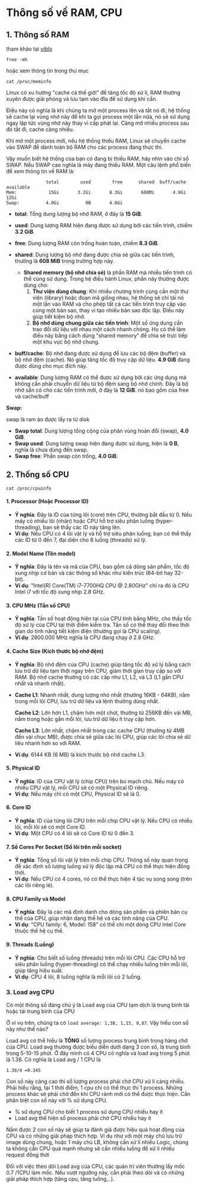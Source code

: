 # Thông số về RAM, CPU

## 1. Thông số RAM 

tham khảo tại [viblo](https://viblo.asia/p/linux-kiem-tra-ram-disk-cpu-cua-ban-gAm5y1dL5db)

```
free -mh
```

hoặc xem thông tin trong thư mục 

```
cat /proc/meminfo
```

Linux có xu hướng "cache cả thế giới" để tăng tốc độ xử lí, RAM thường xuyên được giải phóng và lưu tạm vào đĩa để sử dụng khi cần.

Điều này có nghĩa là khi chúng ta mở một process lên và tắt nó đi, hệ thống sẽ cache lại vùng nhớ này để khi ta gọi process một lần nữa, nó sẽ sử dụng ngay lập tức vùng nhớ này thay vì cấp phát lại. Càng mở nhiều process sau đó tắt đi, cache càng nhiều.

Khi mở một process mới, nếu hệ thống thiếu RAM, Linux sẽ chuyển cache vào SWAP để dành toàn bộ RAM cho các process đang thực thi.

Vậy muốn biết hệ thống của bạn có đang bị thiếu RAM, hãy nhìn vào chỉ số SWAP. Nếu SWAP cao nghĩa là máy đang thiếu RAM. Một câu lệnh phổ biến để xem thông tin về RAM là:

```
               total        used        free      shared  buff/cache   available
Mem:            15Gi       3.2Gi       8.3Gi       608Mi       4.9Gi        12Gi
Swap:          4.0Gi          0B       4.0Gi
```

- **total**: Tổng dung lượng bộ nhớ RAM, ở đây là **15 GiB**.
- **used**: Dung lượng RAM hiện đang được sử dụng bởi các tiến trình, chiếm **3.2 GiB**.
- **free**: Dung lượng RAM còn trống hoàn toàn, chiếm **8.3 GiB**.
- **shared**: Dung lượng bộ nhớ đang được chia sẻ giữa các tiến trình, thường là **608 MiB** trong trường hợp này.
  - **Shared memory (bộ nhớ chia sẻ)** là phần RAM mà nhiều tiến trình có thể cùng sử dụng. Trong hệ điều hành Linux, phần này thường được dùng cho:
    1. **Thư viện dùng chung**: Khi nhiều chương trình cùng cần một thư viện (library) hoặc đoạn mã giống nhau, hệ thống sẽ chỉ tải nó một lần vào RAM và cho phép tất cả các tiến trình truy cập vào cùng một bản sao, thay vì tạo nhiều bản sao độc lập. Điều này giúp tiết kiệm bộ nhớ.
    2. **Bộ nhớ dùng chung giữa các tiến trình**: Một số ứng dụng cần trao đổi dữ liệu với nhau một cách nhanh chóng. Họ có thể làm điều này bằng cách dùng "shared memory" để chia sẻ trực tiếp một khu vực bộ nhớ chung.

- **buff/cache**: Bộ nhớ đang được sử dụng để lưu các bộ đệm (buffer) và bộ nhớ đệm (cache). Nó giúp tăng tốc độ truy cập dữ liệu. **4.9 GiB** đang được dùng cho mục đích này.
- **available**: Dung lượng RAM có thể được sử dụng bởi các ứng dụng mà không cần phải chuyển dữ liệu từ bộ đệm sang bộ nhớ chính. Đây là bộ nhớ sẵn có cho các tiến trình mới, ở đây là **12 GiB**. nó bao gồm của free và cache/buff

**Swap:**

swap là ram ảo được lấy ra từ disk 

- **Swap total**: Dung lượng tổng cộng của phân vùng hoán đổi (swap), **4.0 GiB**.
- **Swap used**: Dung lượng swap hiện đang được sử dụng, hiện là **0 B**, nghĩa là chưa dùng đến swap.
- **Swap free**: Phần swap còn trống, **4.0 GiB**.

## 2. Thống số CPU

```
cat /proc/cpuinfo
```

#### 1. **Processor (Hoặc Processor ID)**

- **Ý nghĩa**: Đây là ID của từng lõi (core) trên CPU, thường bắt đầu từ 0. Nếu máy có nhiều lõi (nhân) hoặc CPU hỗ trợ siêu phân luồng (hyper-threading), bạn sẽ thấy các ID này tăng lên.
- **Ví dụ**: Nếu CPU có 4 lõi vật lý và hỗ trợ siêu phân luồng, bạn có thể thấy các ID từ 0 đến 7, đại diện cho 8 luồng (threads) xử lý.

#### 2. **Model Name (Tên model)**

- **Ý nghĩa**: Đây là tên và mã của CPU, bao gồm cả dòng sản phẩm, tốc độ xung nhịp cơ bản và các thông số khác như kiến trúc (64-bit hay 32-bit).
- **Ví dụ**: "Intel(R) Core(TM) i7-7700HQ CPU @ 2.80GHz" chỉ ra đó là CPU Intel i7 với tốc độ xung nhịp 2.8 GHz.

#### 3. **CPU MHz (Tần số CPU)**

- **Ý nghĩa**: Tần số hoạt động hiện tại của CPU tính bằng MHz, cho thấy tốc độ xử lý của CPU tại thời điểm kiểm tra. Tần số có thể thay đổi theo thời gian do tính năng tiết kiệm điện (thường gọi là CPU scaling).
- **Ví dụ**: 2800.000 MHz nghĩa là CPU đang chạy ở 2.8 GHz.

#### 4. **Cache Size (Kích thước bộ nhớ đệm)**

- **Ý nghĩa**: Bộ nhớ đệm của CPU (cache) giúp tăng tốc độ xử lý bằng cách lưu trữ dữ liệu tạm thời ngay trên CPU, giảm thời gian truy cập so với RAM. Bộ nhớ cache thường có các cấp như L1, L2, và L3 (L1 gần CPU nhất và nhanh nhất).

- **Cache L1**: Nhanh nhất, dung lượng nhỏ nhất (thường 16KB - 64KB), nằm trong mỗi lõi CPU, lưu trữ dữ liệu và lệnh thường dùng nhất.

  **Cache L2**: Lớn hơn L1, chậm hơn một chút, thường từ 256KB đến vài MB, nằm trong hoặc gần mỗi lõi, lưu trữ dữ liệu ít truy cập hơn.

  **Cache L3**: Lớn nhất, chậm nhất trong các cache CPU (thường từ 4MB đến vài chục MB), được chia sẻ giữa các lõi CPU, giúp các lõi chia sẻ dữ liệu nhanh hơn so với RAM.

- **Ví dụ**: 6144 KB (6 MB) là kích thước bộ nhớ cache L3.

#### 5. **Physical ID**

- **Ý nghĩa**: ID của CPU vật lý (chip CPU) trên bo mạch chủ. Nếu máy có nhiều CPU vật lý, mỗi CPU sẽ có một Physical ID riêng.
- **Ví dụ**: Nếu máy chỉ có một CPU, Physical ID sẽ là 0.

#### 6. **Core ID**

- **Ý nghĩa**: ID của từng lõi CPU trên mỗi chip CPU vật lý. Nếu CPU có nhiều lõi, mỗi lõi sẽ có một Core ID.
- **Ví dụ**: Một CPU có 4 lõi sẽ có Core ID từ 0 đến 3.

#### 7. **Số Cores Per Socket (Số lõi trên mỗi socket)**

- **Ý nghĩa**: Tổng số lõi vật lý trên mỗi chip CPU. Thông số này quan trọng để xác định số lượng luồng xử lý độc lập mà CPU có thể thực hiện đồng thời.
- **Ví dụ**: Nếu CPU có 4 cores, nó có thể thực hiện 4 tác vụ song song (trên các lõi riêng lẻ).

#### 8. **CPU Family và Model**

- **Ý nghĩa**: Đây là các mã định danh cho dòng sản phẩm và phiên bản cụ thể của CPU, giúp nhận dạng thế hệ và các tính năng của CPU.
- **Ví dụ**: "CPU family: 6, Model: 158" có thể chỉ một dòng CPU Intel Core thuộc thế hệ cụ thể.

#### 9. **Threads (Luồng)**

- **Ý nghĩa**: Cho biết số luồng (threads) trên mỗi lõi CPU. Các CPU hỗ trợ siêu phân luồng (hyper-threading) có thể chạy nhiều luồng trên mỗi lõi, giúp tăng hiệu suất.
- **Ví dụ**: CPU 4 lõi, 8 luồng nghĩa là mỗi lõi có 2 luồng.

### 3. Load avg CPU

Có một thông số đáng chú ý là Load avg của CPU tạm dịch là trung bình tải hoặc tải trung bình của CPU

Ở ví vụ trên, chúng ta có `load average: 1,38, 1,15, 0,87`. Vậy hiểu con số này như thế nào?

Load avg có thể hiểu là **TỔNG** số lượng process trung bình trong hàng chờ của CPU. Load avg thường được biểu diễn dưới dạng 3 con số, là trung bình trong 5-10-15 phút. Ở đây mình có 4 CPU có nghĩa và load avg trong 5 phút là 1.38. Có nghĩa là Load avg / 1 CPU là

```none
1.38/4 =0.345
```



Con số này càng cao thì số lượng process phải chờ CPU xử lí càng nhiều. Phải hiểu rằng, tại 1 thời điểm, 1 cpu chỉ có thể thực thi 1 process. Những process khác sẽ phải chờ đến khi CPU rảnh mới có thể được thực hiện. Cần phân biệt con số này với % sử dụng CPU.

- % sử dụng CPU cho biết 1 process sử dụng CPU nhiều hay ít
- Load avg thế hiện số process phải chờ CPU nhiều hay ít

Nắm được 2 con số này sẽ giúp ta đánh giá được hiệu quả hoạt động của CPU và có những giải pháp thích hợp. Ví dụ như với một máy chủ lưu trữ image dùng chung, hoặc 1 máy chủ LB, không cần xử lí nhiều Logic, chùng ta không cần CPU quá mạnh nhưng sẽ cần nhiều luồng để xử lí nhiều request đồng thời

Đối với việc theo dõi Load avg của CPU, các quản trị viên thường lấy mốc 0.7 /1CPU làm mốc. Nếu vượt ngưỡng này, cần phải theo dõi và có những giải pháp thích hợp (tăng cpu, tăng luồng,..).